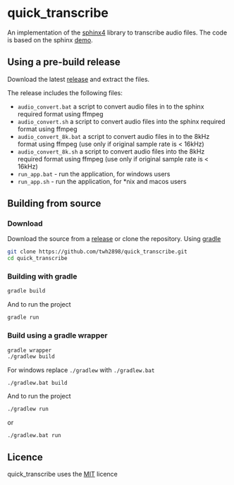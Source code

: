 # quick_transcribe

An implementation of the [sphinx4](https://github.com/cmusphinx/sphinx4) library to transcribe audio files.
The code is based on the sphinx [demo](https://cmusphinx.github.io/wiki/tutorialsphinx4/).

## Using a pre-build release

Download the latest [release](https://github.com/twh2898/quick_transcribe/releases) and extract the files.

The release includes the following files:

- `audio_convert.bat` a script to convert audio files in to the sphinx required format using ffmpeg
- `audio_convert.sh` a script to convert audio files into the sphinx required format using ffmpeg
- `audio_convert_8k.bat` a script to convert audio files in to the 8kHz format using ffmpeg (use only if original sample rate is < 16kHz)
- `audio_convert_8k.sh` a script to convert audio files into the 8kHz required format using ffmpeg (use only if original sample rate is < 16kHz)
- `run_app.bat` - run the application, for windows users
- `run_app.sh` - run the application, for \*nix and macos users

## Building from source

### Download

Download the source from a [release](https://github.com/twh2898/quick_transcribe/releases) or clone the repository.
Using [gradle](https://docs.gradle.org/current/userguide/getting_started.html)

```sh
git clone https://github.com/twh2898/quick_transcribe.git
cd quick_transcribe
```

### Building with gradle

```sh
gradle build
```

And to run the project

```sh
gradle run
```

### Build using a gradle wrapper

```sh
gradle wrapper
./gradlew build
```

For windows replace `./gradlew` with `./gradlew.bat`

```batch
./gradlew.bat build
```

And to run the project

```sh
./gradlew run
```

or

```batch
./gradlew.bat run
```

## Licence

quick\_transcribe uses the [MIT](LICENCE) licence 

